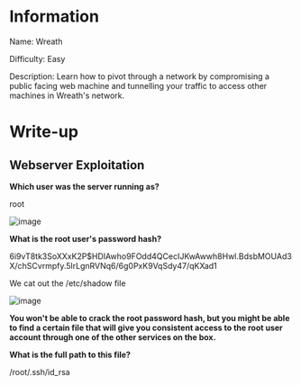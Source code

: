 # Information

Name: Wreath

Difficulty: Easy

Description: Learn how to pivot through a network by compromising a public facing web machine and tunnelling your traffic to access other machines in Wreath's network.

# Write-up

## Webserver Exploitation

**Which user was the server running as?**

root

![image](https://user-images.githubusercontent.com/43668197/132992604-0f44d7e3-36d5-4a22-8297-c69abca65c1f.png)

**What is the root user's password hash?**

$6$i9vT8tk3SoXXxK2P$HDIAwho9FOdd4QCecIJKwAwwh8Hwl.BdsbMOUAd3X/chSCvrmpfy.5lrLgnRVNq6/6g0PxK9VqSdy47/qKXad1

We cat out the /etc/shadow file

![image](https://user-images.githubusercontent.com/43668197/132992914-c5e7c8e1-eec9-4529-a994-dc93e9d965aa.png)

**You won't be able to crack the root password hash, but you might be able to find a certain file that will give you consistent access to the root user account through one of the other services on the box.**

**What is the full path to this file?**

/root/.ssh/id_rsa


